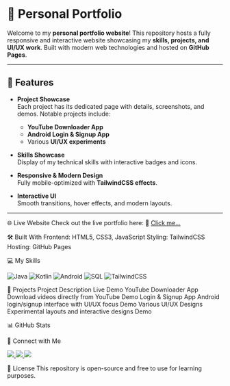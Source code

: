 # 🌟 Personal Portfolio

Welcome to my **personal portfolio website**! This repository hosts a fully responsive and interactive website showcasing my **skills, projects, and UI/UX work**. Built with modern web technologies and hosted on **GitHub Pages**.

---

## 🚀 Features

- **Project Showcase**  
  Each project has its dedicated page with details, screenshots, and demos. Notable projects include:
  - **YouTube Downloader App**  
  - **Android Login & Signup App**  
  - Various **UI/UX experiments**

- **Skills Showcase**  
  Display of my technical skills with interactive badges and icons.

- **Responsive & Modern Design**  
  Fully mobile-optimized with **TailwindCSS effects**.

- **Interactive UI**  
  Smooth transitions, hover effects, and modern layouts.

---


🌐 Live Website
Check out the live portfolio here:
🔗 <a href="https://www.linkedin.com/in/<your-linkedin">Click me...</a>

🛠 Built With
Frontend: HTML5, CSS3, JavaScript
Styling: TailwindCSS
Hosting: GitHub Pages

💻 My Skills
<p> <img src="https://img.shields.io/badge/Java-ED8B00?style=for-the-badge&logo=java&logoColor=white" alt="Java"/> <img src="https://img.shields.io/badge/Kotlin-7F52FF?style=for-the-badge&logo=kotlin&logoColor=white" alt="Kotlin"/> <img src="https://img.shields.io/badge/Android-3DDC84?style=for-the-badge&logo=android&logoColor=white" alt="Android"/> <img src="https://img.shields.io/badge/SQL-4479A1?style=for-the-badge&logo=mysql&logoColor=white" alt="SQL"/> <img src="https://img.shields.io/badge/TailwindCSS-06B6D4?style=for-the-badge&logo=tailwind-css&logoColor=white" alt="TailwindCSS"/> </p>

📂 Projects
Project	Description	Live Demo
YouTube Downloader App	Download videos directly from YouTube	            Demo
Login & Signup App	    Android login/signup interface with UI/UX focus	  Demo
Various UI/UX Designs	  Experimental layouts and interactive designs	    Demo

📊 GitHub Stats

🌟 Connect with Me
<p> <a href="https://www.linkedin.com/in/<your-linkedin>" target="_blank"> <img src="https://img.shields.io/badge/LinkedIn-0A66C2?style=for-the-badge&logo=linkedin&logoColor=white"/> </a> <a href="https://www.instagram.com/<your-instagram>" target="_blank"> <img src="https://img.shields.io/badge/Instagram-E4405F?style=for-the-badge&logo=instagram&logoColor=white"/> </a> <a href="https://www.github.com/<your-github-username>" target="_blank"> <img src="https://img.shields.io/badge/GitHub-181717?style=for-the-badge&logo=github&logoColor=white"/> </a> </p>

📄 License
This repository is open-source and free to use for learning purposes.
